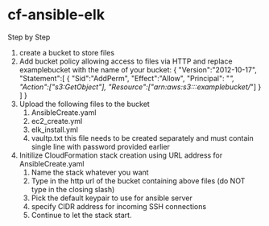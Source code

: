 # cf-ansible-elk
Step by Step



1. create a bucket to store files
2. Add bucket policy allowing access to files via HTTP and replace examplebucket with the name of your bucket:
       {
         "Version":"2012-10-17",
         "Statement":[
           {
             "Sid":"AddPerm",
             "Effect":"Allow",
             "Principal": "*",
             "Action":["s3:GetObject"],
             "Resource":["arn:aws:s3:::examplebucket/*"]
           }
         ]
       }
3. Upload the following files to the bucket
   1. AnsibleCreate.yaml
   2. ec2_create.yml
   3. elk_install.yml
   4. vaultp.txt this file needs to be created separately and must contain single line with password provided earlier
4. Initilize CloudFormation stack creation using URL address for AnsibleCreate.yaml
   1. Name the stack whatever you want
   2. Type in the http url of the bucket containing above files (do NOT type in the closing slash)
   3. Pick the default keypair to use for ansible server
   4. specify CIDR address for incoming SSH connections
   5. Continue to let the stack start.
